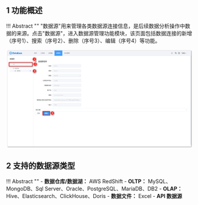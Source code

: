 ## 1 功能概述

!!! Abstract ""
    "数据源"用来管理各类数据源连接信息，是后续数据分析操作中数据的来源。点击"数据源"，进入数据源管理功能模块，该页面包括数据连接的新增（序号1）、搜索（序号2）、删除（序号3）、编辑（序号4）等功能。

![数据源](../img/datasource_configuration/数据源管理页面.png)

## 2 支持的数据源类型

!!! Abstract ""
    - **数据仓库/数据湖：** AWS RedShift
    - **OLTP：** MySQL、MongoDB、Sql Server、Oracle、PostgreSQL、MariaDB、DB2
    - **OLAP：** Hive、Elasticsearch、ClickHouse、Doris
    - **数据文件：** Excel
    - **API 数据源**